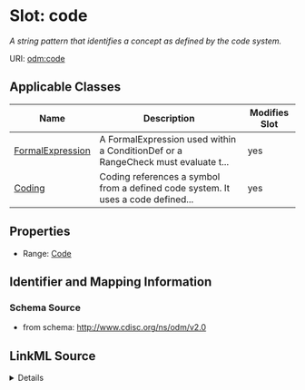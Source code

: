 # Slot: code


_A string pattern that identifies a concept as defined by the code system._



URI: [odm:code](http://www.cdisc.org/ns/odm/v2.0/code)



<!-- no inheritance hierarchy -->




## Applicable Classes

| Name | Description | Modifies Slot |
| --- | --- | --- |
[FormalExpression](FormalExpression.md) | A FormalExpression used within a ConditionDef or a RangeCheck must evaluate t... |  yes  |
[Coding](Coding.md) | Coding references a symbol from a defined code system. It uses a code defined... |  yes  |







## Properties

* Range: [Code](Code.md)





## Identifier and Mapping Information







### Schema Source


* from schema: http://www.cdisc.org/ns/odm/v2.0




## LinkML Source

<details>
```yaml
name: code
description: A string pattern that identifies a concept as defined by the code system.
from_schema: http://www.cdisc.org/ns/odm/v2.0
rank: 1000
identifier: false
alias: code
domain_of:
- FormalExpression
- Coding
range: Code

```
</details>